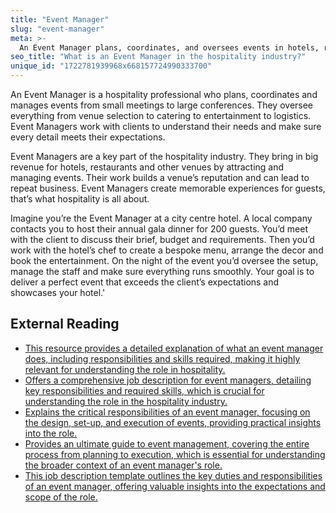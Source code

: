 ```yaml
---
title: "Event Manager"
slug: "event-manager"
meta: >-
  An Event Manager plans, coordinates, and oversees events in hotels, restaurants, cafes, and bars, ensuring they run smoothly and meet client expectations.
seo_title: "What is an Event Manager in the hospitality industry?"
unique_id: "1722781939968x668157724990333700"
---
```


An Event Manager is a hospitality professional who plans, coordinates and manages events from small meetings to large conferences. They oversee everything from venue selection to catering to entertainment to logistics. Event Managers work with clients to understand their needs and make sure every detail meets their expectations.

Event Managers are a key part of the hospitality industry. They bring in big revenue for hotels, restaurants and other venues by attracting and managing events. Their work builds a venue’s reputation and can lead to repeat business. Event Managers create memorable experiences for guests, that’s what hospitality is all about.

Imagine you’re the Event Manager at a city centre hotel. A local company contacts you to host their annual gala dinner for 200 guests. You’d meet with the client to discuss their brief, budget and requirements. Then you’d work with the hotel’s chef to create a bespoke menu, arrange the decor and book the entertainment. On the night of the event you’d oversee the setup, manage the staff and make sure everything runs smoothly. Your goal is to deliver a perfect event that exceeds the client’s expectations and showcases your hotel.'

## External Reading

- [This resource provides a detailed explanation of what an event manager does, including responsibilities and skills required, making it highly relevant for understanding the role in hospitality.](https://www.perfectvenue.com/post/what-is-an-event-manager)
- [Offers a comprehensive job description for event managers, detailing key responsibilities and required skills, which is crucial for understanding the role in the hospitality industry.](https://resources.workable.com/event-manager-job-description)
- [Explains the critical responsibilities of an event manager, focusing on the design, set-up, and execution of events, providing practical insights into the role.](https://www.socialtables.com/blog/event-planning/what-an-event-manager-does/)
- [Provides an ultimate guide to event management, covering the entire process from planning to execution, which is essential for understanding the broader context of an event manager's role.](https://www.cvent.com/en/blog/events/what-is-event-management)
- [This job description template outlines the key duties and responsibilities of an event manager, offering valuable insights into the expectations and scope of the role.](https://hiring.monster.com/resources/job-descriptions/business-operations/event-manager/)